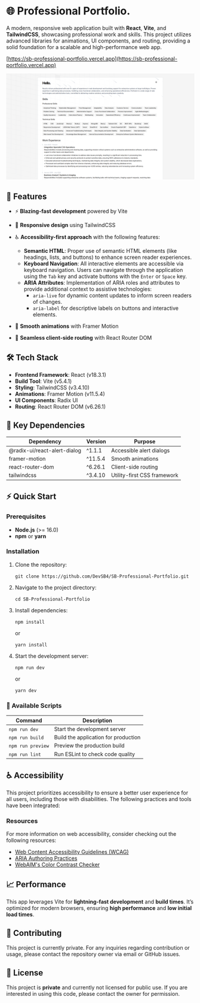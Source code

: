 # 🌐 Professional Portfolio.

A modern, responsive web application built with **React**, **Vite**, and **TailwindCSS**, showcasing professional work and skills. This project utilizes advanced libraries for animations, UI components, and routing, providing a solid foundation for a scalable and high-performance web app.

[https://sb-professional-portfolio.vercel.app](https://sb-professional-portfolio.vercel.app)

![Project Screenshot](https://github.com/DevSB4/SB-Professional-Portfolio/blob/main/public/professional-portfolio-preview.png?raw=true)

## 🚀 Features

- ⚡ **Blazing-fast development** powered by Vite
- 📱 **Responsive design** using TailwindCSS
- ♿ **Accessibility-first approach** with the following features:

  - **Semantic HTML**: Proper use of semantic HTML elements (like headings, lists, and buttons) to enhance screen reader experiences.
  - **Keyboard Navigation**: All interactive elements are accessible via keyboard navigation. Users can navigate through the application using the `Tab` key and activate buttons with the `Enter` or `Space` key.
  - **ARIA Attributes**: Implementation of ARIA roles and attributes to provide additional context to assistive technologies:
    - `aria-live` for dynamic content updates to inform screen readers of changes.
    - `aria-label` for descriptive labels on buttons and interactive elements.

- 🎨 **Smooth animations** with Framer Motion
- 🔗 **Seamless client-side routing** with React Router DOM

## 🛠️ Tech Stack

- **Frontend Framework**: React (v18.3.1)
- **Build Tool**: Vite (v5.4.1)
- **Styling**: TailwindCSS (v3.4.10)
- **Animations**: Framer Motion (v11.5.4)
- **UI Components**: Radix UI
- **Routing**: React Router DOM (v6.26.1)

## 📂 Key Dependencies

| Dependency                   | Version | Purpose                     |
| ---------------------------- | ------- | --------------------------- |
| @radix-ui/react-alert-dialog | ^1.1.1  | Accessible alert dialogs    |
| framer-motion                | ^11.5.4 | Smooth animations           |
| react-router-dom             | ^6.26.1 | Client-side routing         |
| tailwindcss                  | ^3.4.10 | Utility-first CSS framework |

## ⚡ Quick Start

### Prerequisites

- **Node.js** (>= 16.0)
- **npm** or **yarn**

### Installation

1. Clone the repository:

   ```
   git clone https://github.com/DevSB4/SB-Professional-Portfolio.git
   ```

2. Navigate to the project directory:

   ```
   cd SB-Professional-Portfolio
   ```

3. Install dependencies:

   ```
   npm install
   ```

   or

   ```
   yarn install
   ```

4. Start the development server:

   ```
   npm run dev
   ```

   or

   ```
   yarn dev
   ```

### 📜 Available Scripts

| Command           | Description                          |
| ----------------- | ------------------------------------ |
| `npm run dev`     | Start the development server         |
| `npm run build`   | Build the application for production |
| `npm run preview` | Preview the production build         |
| `npm run lint`    | Run ESLint to check code quality     |

## ♿ Accessibility

This project prioritizes accessibility to ensure a better user experience for all users, including those with disabilities. The following practices and tools have been integrated:

### Resources

For more information on web accessibility, consider checking out the following resources:

- [Web Content Accessibility Guidelines (WCAG)](https://www.w3.org/WAI/WCAG21/quickref/)
- [ARIA Authoring Practices](https://www.w3.org/TR/wai-aria-practices/)
- [WebAIM's Color Contrast Checker](https://webaim.org/resources/contrastchecker/)

## 📈 Performance

This app leverages Vite for **lightning-fast development** and **build times**. It’s optimized for modern browsers, ensuring **high performance** and **low initial load times**.

## 📝 Contributing

This project is currently private. For any inquiries regarding contribution or usage, please contact the repository owner via email or GitHub issues.

## 📄 License

This project is **private** and currently not licensed for public use. If you are interested in using this code, please contact the owner for permission.
